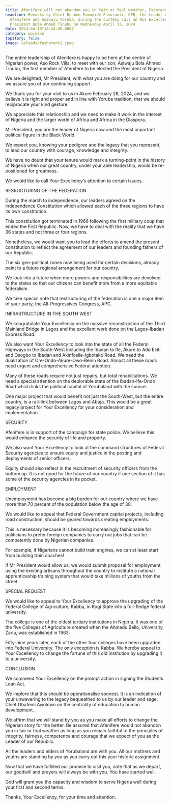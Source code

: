 ```yaml
---
title: Afenifere will not abandon you in fair or foul weather, Fasoranti tells Tinubu
headline: Remarks by Chief Reuben Famuyide Fasoranti, OFR, the Leader of
  Afenifere and Asiwaju Yoruba, during the curtesy call on His Excellency,
  President Bola Ahmed Tinubu on Wednesday April 17, 2024.
date: 2024-04-19T14:24:00.000Z
category: opinion
topstory: false
image: uploads/fashoranti.jpeg
---
```

The entire leadership of Afenifere is happy to be here at the centre of Nigerian power, Aso Rock Villa, to meet with our son, Asiwaju Bola Ahmed Tinubu, the first member of Afenifere to be elected the President of Nigeria.  



We are delighted, Mr President, with what you are doing for our country and we assure you of our continuing support.



We thank you for your visit to us in Akure February 28, 2024, and we believe it is right and proper and in line with Yoruba tradition, that we should reciprocate your kind gesture.



We appreciate this relationship and we need to make it work in the interest of Nigeria and the larger world of Africa and Africa in the Diaspora.



Mr President, you are the leader of Nigeria now and the most important political figure in the Black World.



We expect you, knowing your pedigree and the legacy that you represent, to lead our country with courage, knowledge and integrity.  



We have no doubt that your tenure would mark a turning-point in the history of Nigeria when our great country, under your able leadership, would be re-positioned for greatness.



We would like to call Your Excellency’s attention to certain issues.



RESRUCTURING OF THE FEDERATION



During the march to independence, our leaders agreed on the Independence Constitution which allowed each of the three regions to have its own constitution. 



 This constitution got terminated in 1966 following the first military coup that ended the First Republic. Now, we have to deal with the reality that we have 36 states and not three or four regions.  



Nonetheless, we would want you to lead the efforts to amend the present constitution to reflect the agreement of our leaders and founding fathers of our Republic.  



The six geo-political zones now being used for certain decisions, already point to a future regional arrangement for our country.  



We look into a future when more powers and responsibilities are devolved to the states so that our citizens can benefit more from a more equitable federalism.  



We take special note that restructuring of the federation is one a major item of your party, the All-Progressives Congress, APC.



INFRASTRUCTURE IN THE SOUTH WEST



We congratulate Your Excellency on the massive reconstruction of the Third Mainland Bridge in Lagos and the excellent work done on the Lagos-Ibadan Express Road. 



We also want Your Excellency to look into the state of all the Federal Highways in the South-West including the Ibadan to Ife, Akure to Ado Ekiti and Osogbo to Ibadan and Akinfosile-Igbotako Road. We need the dualization of Ore-Ondo-Akure-Owo-Benin Road. Almost all these roads need urgent and comprehensive Federal attention.  



Many of these roads require not just repairs, but total rehabilitations.  We need a special attention on the deplorable state of the Ibadan-Ife-Ondo Road which links the political capital of Yorubaland with the source.



One major project that would benefit not just the South-West, but the entire country, is a rail-link between Lagos and Abuja.  This would be a great legacy project for Your Excellency for your consideration and implementation.



SECURITY



Afenifere is in support of the campaign for state police.  We believe this would enhance the security of life and property.  



We also want Your Excellency to look at the command structures of Federal Security agencies to ensure equity and justice in the posting and deployments of senior officers.  



Equity should also reflect in the recruitment of security officers from the bottom up.  It is not good for the future of our country if one section of it has some of the security agencies in its pocket.



EMPLOYMENT



Unemployment has become a big burden for our country where we have more than 70 percent of the population below the age of 30.  



We would like to appeal that Federal Government capital projects, including road construction, should be geared towards creating employments.  



This is necessary because it is becoming increasingly fashionable for politicians to prefer foreign companies to carry out jobs that can be competently done by Nigerian companies. 



For example, if Nigerians cannot build train engines, we can at least start from building train coaches!



If Mr President would allow us, we would submit proposal for employment using the existing artisans throughout the country to institute a national apprenticeship training system that would take millions of youths from the street.



SPECIAL REQUEST



We would like to appeal to Your Excellency to approve the upgrading of the Federal College of Agriculture, Kabba, in Kogi State into a full-fledge federal university.  



The college is one of the oldest tertiary institutions in Nigeria. It was one of the five Colleges of Agriculture created when the Ahmadu Bello, University, Zaria, was established in 1963. 



 Fifty-nine years later, each of the other four colleges have been upgraded into Federal University.  The only exception is Kabba.  We hereby appeal to Your Excellency to change the fortune of this old institution by upgrading it to a university.



CONCLUSION



We commend Your Excellency on the prompt action in signing the Students Loan Act.  



We implore that this should be operationalise soonest.  It is an indication of your unwavering to the legacy bequeathed to us by our leader and sage, Chief Obafemi Awolowo on the centrality of education to human development. 



 We affirm that we will stand by you as you make all efforts to change the Nigerian story for the better.  Be assured that Afenifere would not abandon you in fair or foul weather as long as you remain faithful to the principles of integrity, fairness, competence and courage that we expect of you as the Leader of our Republic.  



 All the leaders and elders of Yorubaland are with you.  All our mothers and youths are standing by you as you carry out this your historic assignment.  



Now that we have fulfilled our promise to visit you, note that as we depart, our goodwill and prayers will always be with you. You have started well.  



God will grant you the capacity and wisdom to serve Nigeria well during your first and second terms.



Thanks, Your Excellency, for your time and attention.

